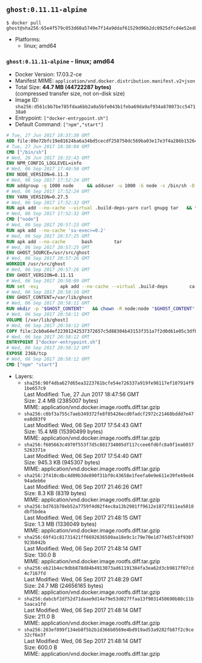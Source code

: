 ## `ghost:0.11.11-alpine`

```console
$ docker pull ghost@sha256:65e4f579c053d60a5749e7f14a9ddaf61529d96b2dc0925dfcd4e52ed8a789b9
```

-	Platforms:
	-	linux; amd64

### `ghost:0.11.11-alpine` - linux; amd64

-	Docker Version: 17.03.2-ce
-	Manifest MIME: `application/vnd.docker.distribution.manifest.v2+json`
-	Total Size: **44.7 MB (44722287 bytes)**  
	(compressed transfer size, not on-disk size)
-	Image ID: `sha256:d561cbb7be785fdaa6bb2a0a5bfe043b1feba69da9af934a870073cc547138a0`
-	Entrypoint: `["docker-entrypoint.sh"]`
-	Default Command: `["npm","start"]`

```dockerfile
# Tue, 27 Jun 2017 18:37:38 GMT
ADD file:89e72bfc19e81624ba6a34bd5cecdf258750dc569ba03e17e3f4a286b1526461 in / 
# Tue, 27 Jun 2017 18:38:04 GMT
CMD ["/bin/sh"]
# Wed, 28 Jun 2017 18:32:43 GMT
ENV NPM_CONFIG_LOGLEVEL=info
# Wed, 06 Sep 2017 17:40:50 GMT
ENV NODE_VERSION=6.11.3
# Wed, 06 Sep 2017 17:52:24 GMT
RUN addgroup -g 1000 node     && adduser -u 1000 -G node -s /bin/sh -D node     && apk add --no-cache         libstdc++     && apk add --no-cache --virtual .build-deps         binutils-gold         curl         g++         gcc         gnupg         libgcc         linux-headers         make         python   && for key in     9554F04D7259F04124DE6B476D5A82AC7E37093B     94AE36675C464D64BAFA68DD7434390BDBE9B9C5     FD3A5288F042B6850C66B31F09FE44734EB7990E     71DCFD284A79C3B38668286BC97EC7A07EDE3FC1     DD8F2338BAE7501E3DD5AC78C273792F7D83545D     B9AE9905FFD7803F25714661B63B535A4C206CA9     C4F0DFFF4E8C1A8236409D08E73BC641CC11F4C8     56730D5401028683275BD23C23EFEFE93C4CFFFE   ; do     gpg --keyserver pgp.mit.edu --recv-keys "$key" ||     gpg --keyserver keyserver.pgp.com --recv-keys "$key" ||     gpg --keyserver ha.pool.sks-keyservers.net --recv-keys "$key" ;   done     && curl -SLO "https://nodejs.org/dist/v$NODE_VERSION/node-v$NODE_VERSION.tar.xz"     && curl -SLO --compressed "https://nodejs.org/dist/v$NODE_VERSION/SHASUMS256.txt.asc"     && gpg --batch --decrypt --output SHASUMS256.txt SHASUMS256.txt.asc     && grep " node-v$NODE_VERSION.tar.xz\$" SHASUMS256.txt | sha256sum -c -     && tar -xf "node-v$NODE_VERSION.tar.xz"     && cd "node-v$NODE_VERSION"     && ./configure     && make -j$(getconf _NPROCESSORS_ONLN)     && make install     && apk del .build-deps     && cd ..     && rm -Rf "node-v$NODE_VERSION"     && rm "node-v$NODE_VERSION.tar.xz" SHASUMS256.txt.asc SHASUMS256.txt
# Wed, 06 Sep 2017 17:52:24 GMT
ENV YARN_VERSION=0.27.5
# Wed, 06 Sep 2017 17:52:32 GMT
RUN apk add --no-cache --virtual .build-deps-yarn curl gnupg tar   && for key in     6A010C5166006599AA17F08146C2130DFD2497F5   ; do     gpg --keyserver pgp.mit.edu --recv-keys "$key" ||     gpg --keyserver keyserver.pgp.com --recv-keys "$key" ||     gpg --keyserver ha.pool.sks-keyservers.net --recv-keys "$key" ;   done   && curl -fSLO --compressed "https://yarnpkg.com/downloads/$YARN_VERSION/yarn-v$YARN_VERSION.tar.gz"   && curl -fSLO --compressed "https://yarnpkg.com/downloads/$YARN_VERSION/yarn-v$YARN_VERSION.tar.gz.asc"   && gpg --batch --verify yarn-v$YARN_VERSION.tar.gz.asc yarn-v$YARN_VERSION.tar.gz   && mkdir -p /opt/yarn   && tar -xzf yarn-v$YARN_VERSION.tar.gz -C /opt/yarn --strip-components=1   && ln -s /opt/yarn/bin/yarn /usr/local/bin/yarn   && ln -s /opt/yarn/bin/yarn /usr/local/bin/yarnpkg   && rm yarn-v$YARN_VERSION.tar.gz.asc yarn-v$YARN_VERSION.tar.gz   && apk del .build-deps-yarn
# Wed, 06 Sep 2017 17:52:32 GMT
CMD ["node"]
# Wed, 06 Sep 2017 20:57:23 GMT
RUN apk add --no-cache 'su-exec>=0.2'
# Wed, 06 Sep 2017 20:57:25 GMT
RUN apk add --no-cache 		bash 		tar
# Wed, 06 Sep 2017 20:57:25 GMT
ENV GHOST_SOURCE=/usr/src/ghost
# Wed, 06 Sep 2017 20:57:26 GMT
WORKDIR /usr/src/ghost
# Wed, 06 Sep 2017 20:57:26 GMT
ENV GHOST_VERSION=0.11.11
# Wed, 06 Sep 2017 20:58:09 GMT
RUN set -ex; 		apk add --no-cache --virtual .build-deps 		ca-certificates 		gcc 		make 		openssl 		python 		unzip 	; 		wget -O ghost.zip "https://github.com/TryGhost/Ghost/releases/download/${GHOST_VERSION}/Ghost-${GHOST_VERSION}.zip"; 	unzip ghost.zip; 		npm install --production; 		apk del .build-deps; 		rm ghost.zip; 	npm cache clean; 	rm -rf /tmp/npm*
# Wed, 06 Sep 2017 20:58:10 GMT
ENV GHOST_CONTENT=/var/lib/ghost
# Wed, 06 Sep 2017 20:58:11 GMT
RUN mkdir -p "$GHOST_CONTENT" 	&& chown -R node:node "$GHOST_CONTENT" 	&& ln -s "$GHOST_CONTENT/config.js" "$GHOST_SOURCE/config.js"
# Wed, 06 Sep 2017 20:58:11 GMT
VOLUME [/var/lib/ghost]
# Wed, 06 Sep 2017 20:58:12 GMT
COPY file:2cb0a64ef22301242537372657c5d88304b43153f351a7f2d0d61e05c3dfb29a in /usr/local/bin/ 
# Wed, 06 Sep 2017 20:58:12 GMT
ENTRYPOINT ["docker-entrypoint.sh"]
# Wed, 06 Sep 2017 20:58:12 GMT
EXPOSE 2368/tcp
# Wed, 06 Sep 2017 20:58:12 GMT
CMD ["npm" "start"]
```

-	Layers:
	-	`sha256:90f4dba627d65ea3223761bcfe54e726337a919fe98117ef107914f91be657c9`  
		Last Modified: Tue, 27 Jun 2017 18:47:56 GMT  
		Size: 2.4 MB (2385007 bytes)  
		MIME: application/vnd.docker.image.rootfs.diff.tar.gzip
	-	`sha256:c0bf3a755c7aeb349372fe8f85426ecd0fadcf2972c21468bddd7e47ea8d83f9`  
		Last Modified: Wed, 06 Sep 2017 17:54:43 GMT  
		Size: 15.4 MB (15390499 bytes)  
		MIME: application/vnd.docker.image.rootfs.diff.tar.gzip
	-	`sha256:f605663c4970f553f7d5c801734005df117ccee6fd6fc8a9f1ea60375263371e`  
		Last Modified: Wed, 06 Sep 2017 17:54:40 GMT  
		Size: 945.3 KB (945307 bytes)  
		MIME: application/vnd.docker.image.rootfs.diff.tar.gzip
	-	`sha256:2f410cdbc4d09b3de890f31bf0c43658e1feefa0e9e611e39fe49ed494adeb6e`  
		Last Modified: Wed, 06 Sep 2017 21:46:26 GMT  
		Size: 8.3 KB (8319 bytes)  
		MIME: application/vnd.docker.image.rootfs.diff.tar.gzip
	-	`sha256:bd761b78eb52a7759f4d02f4ec8a13b2901ff9612e1872f811ea5010dbf5bdea`  
		Last Modified: Wed, 06 Sep 2017 21:48:15 GMT  
		Size: 1.3 MB (1336049 bytes)  
		MIME: application/vnd.docker.image.rootfs.diff.tar.gzip
	-	`sha256:69f41c81731421ff6692636580aa18e9c1c79e70e1d774d57c8f9307923b042b`  
		Last Modified: Wed, 06 Sep 2017 21:48:14 GMT  
		Size: 130.0 B  
		MIME: application/vnd.docker.image.rootfs.diff.tar.gzip
	-	`sha256:eb21b4ec9dbb878d84b4913073ad61191384fa3ea62d3cb9817f07cd4c7167fd`  
		Last Modified: Wed, 06 Sep 2017 21:48:29 GMT  
		Size: 24.7 MB (24656165 bytes)  
		MIME: application/vnd.docker.image.rootfs.diff.tar.gzip
	-	`sha256:dabcbf2df52d71daae9d14e79e53d027ffaa13f9031450690b88c11b5aaca1fd`  
		Last Modified: Wed, 06 Sep 2017 21:48:14 GMT  
		Size: 211.0 B  
		MIME: application/vnd.docker.image.rootfs.diff.tar.gzip
	-	`sha256:203ef899f134eb8f5b2b1d366b0569e4bd919ad53a9282fb87f2c9ce32cf6e3f`  
		Last Modified: Wed, 06 Sep 2017 21:48:14 GMT  
		Size: 600.0 B  
		MIME: application/vnd.docker.image.rootfs.diff.tar.gzip
